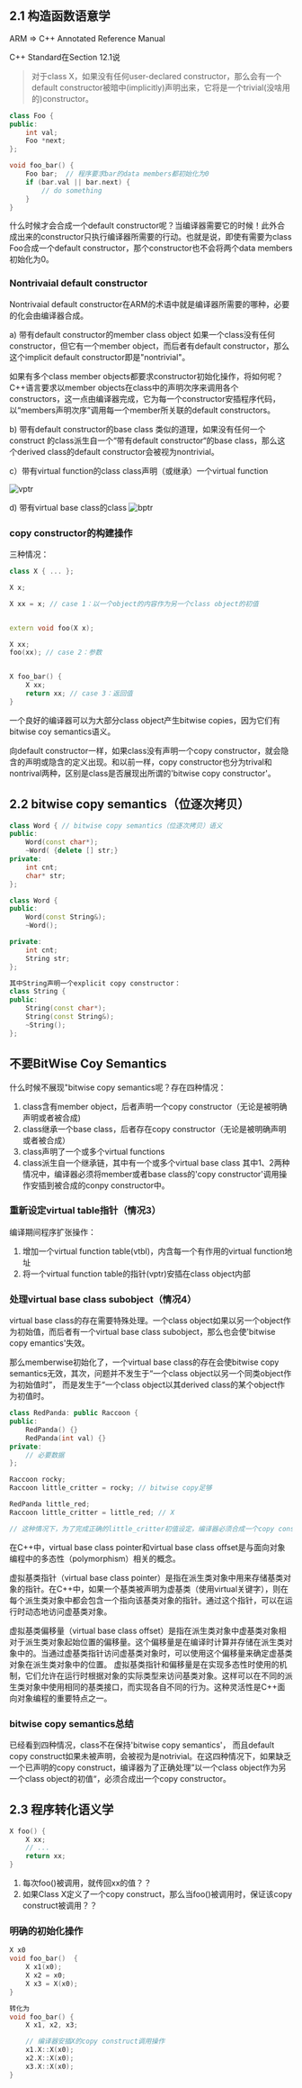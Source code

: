## 2.1 构造函数语意学

ARM => C++ Annotated Reference Manual

C++ Standard在Section 12.1说
>	对于class X，如果没有任何user-declared constructor，那么会有一个default constructor被暗中(implicitly)声明出来，它将是一个trivial(没啥用的)constructor。


```c++
class Foo {
public:
	int val;
	Foo *next;
};

void foo_bar() {
	Foo bar;  // 程序要求bar的data members都初始化为0
	if (bar.val || bar.next) {
		// do something
	}
}
```

什么时候才会合成一个default constructor呢？当编译器需要它的时候！此外合成出来的constructor只执行编译器所需要的行动。也就是说，即使有需要为class Foo合成一个default constructor，那个constructor也不会将两个data members 初始化为0。

### Nontrivaial default constructor

Nontrivaial default constructor在ARM的术语中就是编译器所需要的哪种，必要的化会由编译器合成。

a) 带有default constructor的member class object
如果一个class没有任何constructor，但它有一个member object，而后者有default constructor，那么这个implicit default constructor即是"nontrivial"。

如果有多个class member objects都要求constructor初始化操作，将如何呢？C++语言要求以member objects在class中的声明次序来调用各个constructors，这一点由编译器完成，它为每一个constructor安插程序代码，以“members声明次序”调用每一个member所关联的default constructors。



b) 带有default constructor的base class
类似的道理，如果没有任何一个construct 的class派生自一个“带有default constructor“的base class，那么这个derived class的default constructor会被视为nontrivial。


c）带有virtual function的class
class声明（或继承）一个virtual function

![vptr](./vptr.png)

d) 带有virtual base class的class
![bptr](./bptr.png)




### copy constructor的构建操作


三种情况：
```c++
class X { ... };

X x;

X xx = x; // case 1：以一个object的内容作为另一个class object的初值


extern void foo(X x);

X xx;
foo(xx); // case 2：参数


X foo_bar() {
	X xx;
	return xx; // case 3：返回值
}

```

一个良好的编译器可以为大部分class object产生bitwise copies，因为它们有bitwise coy semantics语义。

向default  constructor一样，如果class没有声明一个copy constructor，就会隐含的声明或隐含的定义出现。和以前一样，copy constructor也分为trival和nontrival两种，区别是class是否展现出所谓的'bitwise copy constructor'。


## 2.2 bitwise copy semantics（位逐次拷贝）

```c++
class Word { // bitwise copy semantics（位逐次拷贝）语义
public:
	Word(const char*);
	~Word( {delete [] str;}
private:
	int cnt;
	char* str;
};

class Word {
public:
	Word(const String&);
	~Word();

private:
	int cnt;
	String str;
};

其中String声明一个explicit copy constructor：
class String {
public:
	String(const char*);
	String(const String&);
	~String();
};
```
## 不要BitWise Coy Semantics

什么时候不展现"bitwise copy semantics呢？存在四种情况：

1. class含有member object，后者声明一个copy constructor（无论是被明确声明或者被合成)
2. class继承一个base class，后者存在copy constructor（无论是被明确声明或者被合成）
3. class声明了一个或多个virtual functions
4. class派生自一个继承链，其中有一个或多个virtual base class
其中1、2两种情况中，编译器必须将member或者base class的'copy constructor'调用操作安插到被合成的conpy constructor中。


### 重新设定virtual table指针（情况3）

编译期间程序扩张操作：
1. 增加一个virtual function table(vtbl)，内含每一个有作用的virtual function地址
2. 将一个virtual function table的指针(vptr)安插在class object内部

### 处理virtual base class subobject（情况4）

virtual base class的存在需要特殊处理。一个class object如果以另一个object作为初始值，而后者有一个virtual base class subobject，那么也会使'bitwise copy emantics'失效。


那么memberwise初始化了，一个virtual base class的存在会使bitwise copy semantics无效，其次，问题并不发生于“一个class object以另一个同类object作为初始值时”， 而是发生于“一个class object以其derived class的某个object作为初值时。

```c++
class RedPanda: public Raccoon {
public:
	RedPanda() {}
	RedPanda(int val) {}
private:
	// 必要数据
};

Raccoon rocky;	
Raccoon little_critter = rocky; // bitwise copy足够

RedPanda little_red;
Raccoon little_critter = little_red; // X

// 这种情况下，为了完成正确的little_critter初值设定，编译器必须合成一个copy constructor，安插一些代码以设定virtual base class  pointer/offset的初值，以每一个member执行必要的memberwise初始化操作。
```
>	
在C++中，virtual base class pointer和virtual base class offset是与面向对象编程中的多态性（polymorphism）相关的概念。

虚拟基类指针（virtual base class pointer）是指在派生类对象中用来存储基类对象的指针。在C++中，如果一个基类被声明为虚基类（使用virtual关键字），则在每个派生类对象中都会包含一个指向该基类对象的指针。通过这个指针，可以在运行时动态地访问虚基类对象。

虚拟基类偏移量（virtual base class offset）是指在派生类对象中虚基类对象相对于派生类对象起始位置的偏移量。这个偏移量是在编译时计算并存储在派生类对象中的。当通过虚基类指针访问虚基类对象时，可以使用这个偏移量来确定虚基类对象在派生类对象中的位置。
虚拟基类指针和偏移量是在实现多态性时使用的机制，它们允许在运行时根据对象的实际类型来访问基类对象。这样可以在不同的派生类对象中使用相同的基类接口，而实现各自不同的行为。这种灵活性是C++面向对象编程的重要特点之一。

### bitwise copy semantics总结
已经看到四种情况，class不在保持'bitwise copy semantics'， 而且default copy construct如果未被声明，会被视为是notrivial。在这四种情况下，如果缺乏一个已声明的copy construct，编译器为了正确处理”以一个class object作为另一个class object的初值“，必须合成出一个copy constructor。


## 2.3 程序转化语义学
```c++
X foo() {
	X xx;
	// ...
	return xx;
}
```
1. 每次foo()被调用，就传回xx的值？？
2. 如果Class X定义了一个copy construct，那么当foo()被调用时，保证该copy construct被调用？？

### 明确的初始化操作
```c++
X x0
void foo_bar()  {
	X x1(x0);
	X x2 = x0;
	X x3 = X(x0);
}

转化为
void foo_bar() {
	X x1, x2, x3;

	// 编译器安插X的copy construct调用操作
	x1.X::X(x0);
	x2.X::X(x0);
	x3.X::X(x0);
}

```
